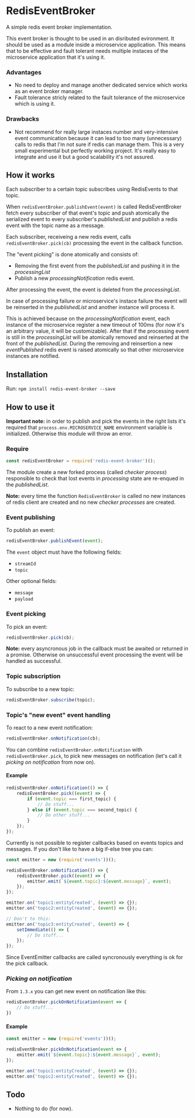 # RedisEventBroker
A simple redis event broker implementation.

This event broker is thought to be used in an disributed evironment. It should be used as a module inside a microservice application.
This means that to be effective and fault tolerant needs multiple instaces of the microservice application that it's using it.

### Advantages
- No need to deploy and manage another dedicated service which works as an event broker manager.
- Fault tolerance stricly related to the fault tolerance of the microservice which is using it.

### Drawbacks
- Not recommend for really large instaces number and very-intensive event communication 
because it can lead to too many (unnecessary) calls to redis that I'm not sure if redis can manage them.
This is a very small experimental but perfectly working project. 
It's really easy to integrate and use it but a good scalability it's not assured.

## How it works
Each subscriber to a certain topic subscribes using RedisEvents to that topic.

When `redisEventBroker.publishEvent(event)` is called RedisEventBroker fetch every subscriber of that event's topic and push atomically the serialized event to every subscriber's *publishedList* and publish a redis event with the topic name as a message.

Each subscriber, receiveing a new redis event, calls `redisEventBroker.pick(cb)` processing the event in the callback function.

The "event picking" is done atomically and consists of:
- Removing the first event from the *publishedList* and pushing it in the *processingList*
- Publish a new *processingNotification* redis event.

After processing the event, the event is deleted from the *processingList*.

In case of processing failure or microservice's instace failure the event will be reinserted in the *publishedList* and another instance will process it.

This is achieved because on the *processingNotification* event, each instance of the microservice register a new timeout of 100ms (for now it's an arbitrary value, it will be customizable). After that if the processing event is still in the *processingList* will be atomically removed and reinserted at the front of the *publishedList*. During the removing and reinsertion a new *eventPublished* redis event is raised atomically so that other microservice instances are notified.

## Installation
Run: `npm install redis-event-broker --save`

## How to use it

**Important note:** in order to publish and pick the events in the right lists it's required that `process.env.MICROSERVICE_NAME` environment variable is initialized. Otherwise this module will throw an error.

### Require
```js
const redisEventBroker = require('redis-event-broker')();
```
The module create a new forked process (called *checker process*) responsible to check that lost events in *processing* state are re-enqued in the *publishedList*.

**Note:** every time the function `RedisEventBroker` is called no new instances of redis client are created and no new *checker processes* are created.

### Event publishing
To publish an event:
```js
redisEventBroker.publishEvent(event);
```
The `event` object must have the following fields:
- `streamId`
- `topic`

Other optional fields:
- `message`
- `payload`

### Event picking
To pick an event:
```js
redisEventBroker.pick(cb);
```

**Note:** every asyncronous job in the callback must be awaited or returned in a promise. Otherwise on unsuccessful event processing the event will be handled as successful.

### Topic subscription
To subscribe to a new topic:
```js
redisEventBroker.subscribe(topic);
```

### Topic's "new event" event handling
To react to a new event notification:
```js
redisEventBroker.onNotification(cb);
```

You can combine `redisEventBroker.onNotification` with `redisEventBroker.pick`, to pick new messages on notification (let's call it *picking on notification* from now on).

#### Example
```js
redisEventBroker.onNotification(() => {
    redisEventBroker.pick((event) => {
        if (event.topic === first_topic) {
            // Do stuff...
        } else if (event.topic === second_topic) {
            // Do other stuff...
        }
    });
});
```

Currently is not possible to register callbacks based on events topics and messages. If you don't like to have a big if-else tree you can:

```js
const emitter = new (require('events'))();

redisEventBroker.onNotification(() => {
    redisEventBroker.pick((event) => {
        emitter.emit(`${event.topic}:${event.message}`, event);
    });
});

emitter.on('topic1:entityCreated', (event) => {});
emitter.on('topic2:entityCreated', (event) => {});

// Don't to this:
emitter.on('topic3:entityCreated', (event) => {
    setImmediate(() => {
        // Do stuff...
    });
});
```
Since EventEmitter callbacks are called syncronously everything is ok for the pick callback.

### *Picking on notification*
From `1.3.x` you can get new event on notification like this:
```js
redisEventBroker.pickOnNotification(event => {
    // Do stuff...
})
```

#### Example
```js
const emitter = new (require('events'))();

redisEventBroker.pickOnNotification(event => {
    emitter.emit(`${event.topic}:${event.message}`, event);
});

emitter.on('topic1:entityCreated', (event) => {});
emitter.on('topic2:entityCreated', (event) => {});
```

## Todo
- Nothing to do (for now).

